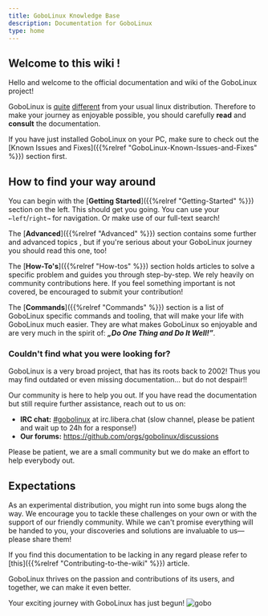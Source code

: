 ```yaml
---
title: GoboLinux Knowledge Base
description: Documentation for GoboLinux
type: home
---
```


## Welcome to this wiki !

Hello and welcome to the official documentation and wiki of the GoboLinux
project!

GoboLinux is [quite](https://gobolinux.org/k5.html)
[different](https://gobolinux.org/at_a_glance.html) from your usual linux
distribution. Therefore to make your journey as enjoyable possible, you should
carefully **read** and **consult** the documentation.

If you have just installed GoboLinux on your PC, make sure to check out the
[Known Issues and Fixes]({{%relref "GoboLinux-Known-Issues-and-Fixes" %}})
section first.

## How to find your way around

You can begin with the [**Getting Started**]({{%relref "Getting-Started" %}}) section on the
left. This should get you going. You can use your `←left`/`right→` for
navigation. Or make use of our full-text search!

The [**Advanced**]({{%relref "Advanced" %}}) section contains some
further and advanced topics , but if you're serious about your GoboLinux journey
you should read this one, too!

The [**How-To's**]({{%relref "How-tos" %}}) section holds articles to solve a specific
problem and guides you through step-by-step. We rely heavily on community
contributions here. If you feel something important is not covered, be
encouraged to submit your contribution!

The [**Commands**]({{%relref "Commands" %}}) section is a list of GoboLinux
specific commands and tooling, that will make your life with GoboLinux much
easier. They are what makes GoboLinux so enjoyable and are very much in the
spirit of: **_„Do One Thing and Do It Well!”_**.

### Couldn't find what you were looking for?

GoboLinux is a very broad project, that has its roots back to 2002!
Thus you may find outdated or even missing documentation... but do not
despair!!

Our community is here to help you out. If you have read the documentation but
still require further assistance, reach out to us on:

-   **IRC chat:** [#gobolinux](irc://irc.libera.chat/gobolinux) at
    irc.libera.chat (slow channel, please be patient and wait up to 24h for a response!)
-   **Our forums:** https://github.com/orgs/gobolinux/discussions

Please be patient, we are a small community but we do make an effort to help
everybody out.

## Expectations

As an experimental distribution, you might run into some bugs along the way. We encourage you to tackle these
challenges on your own or with the support of our friendly community. While we can't promise everything will be
handed to you, your discoveries and solutions are invaluable to us—please share them!

If you find this documentation to be lacking in any regard please refer to [this]({{%relref "Contributing-to-the-wiki" %}}) article.

GoboLinux thrives on the
passion and contributions of its users, and together, we can make it even better.

Your exciting journey with GoboLinux has just begun! ![gobo](images/goboicon.png)